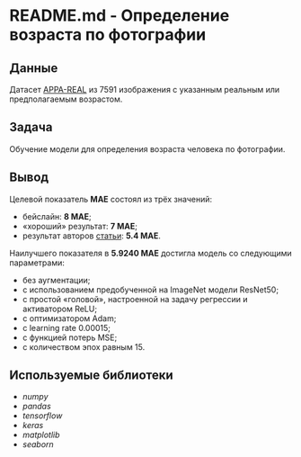 # README.md - Определение возраста по фотографии

## Данные
Датасет [APPA-REAL](http://chalearnlap.cvc.uab.es/dataset/26/description/) из 7591 изображения с указанным реальным или предполагаемым возрастом.

## Задача
Обучение модели для определения возраста человека по фотографии.

## Вывод
Целевой показатель **MAE** состоял из трёх значений:
- бейслайн: **8 MAE**;
- «хороший» результат: **7 MAE**;
- результат авторов [статьи](http://people.ee.ethz.ch/~timofter/publications/Agustsson-FG-2017.pdf): **5.4 MAE**.

Наилучшего показателя в **5.9240 MAE** достигла модель со следующими параметрами:
- без аугментации;
- с использованием предобученной на ImageNet модели ResNet50;
- с простой «головой», настроенной на задачу регрессии и активатором ReLU;
- с оптимизатором Adam;
- с learning rate 0.00015;
- с функцией потерь MSE;
- с количеством эпох равным 15.

## Используемые библиотеки
- *numpy*
- *pandas*
- *tensorflow*
- *keras*
- *matplotlib*
- *seaborn*
